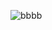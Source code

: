 ![bbbb](https://github.com/sibghatcodez/CSharp-Work/assets/118879569/ebcfe271-a486-4fa6-9dac-15d003f1f3a3)
